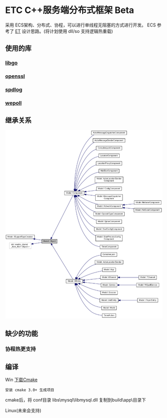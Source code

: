 # ETC C++服务端分布式框架 Beta
采用 ECS架构、分布式、协程，可以进行单线程无阻塞的方式进行开发。
ECS 参考了 [ET](https://github.com/egametang/ET) 设计思路。(将计划使用 dll/so 支持逻辑热重载)

## 使用的库

### [libgo](https://github.com/yyzybb537/libgo)

### [openssl](https://github.com/openssl/openssl)

### [spdlog](https://github.com/gabime/spdlog)

### [wepoll](https://github.com/piscisaureus/wepoll)


## 继承关系
![继承关系图](book/class_model_1_1_object__inherit__graph.png)

## 缺少的功能

### 协程热更支持

## 编译
Win [下载Cmake](https://cmake.org/download/)

    安装 cmake 3.0+ 生成项目
	
cmake后，将 conf目录 libs\mysql\libmysql.dll 复制到build\app\目录下

Linux(未来会支持)

